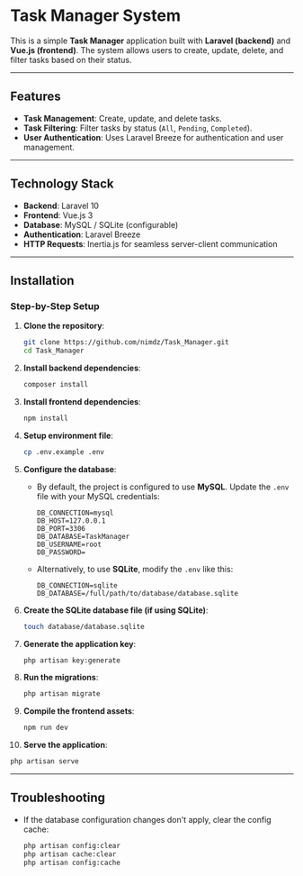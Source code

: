# Task Manager System  

This is a simple **Task Manager** application built with **Laravel (backend)** and **Vue.js (frontend)**. The system allows users to create, update, delete, and filter tasks based on their status.

---

## Features  

- **Task Management**: Create, update, and delete tasks.  
- **Task Filtering**: Filter tasks by status (`All`, `Pending`, `Completed`).  
- **User Authentication**: Uses Laravel Breeze for authentication and user management.  

---

## Technology Stack  

- **Backend**: Laravel 10  
- **Frontend**: Vue.js 3  
- **Database**: MySQL / SQLite (configurable)  
- **Authentication**: Laravel Breeze  
- **HTTP Requests**: Inertia.js for seamless server-client communication  

---

## Installation  

### Step-by-Step Setup  

1. **Clone the repository**:  
   ```bash
   git clone https://github.com/nimdz/Task_Manager.git  
   cd Task_Manager
   ```

2. **Install backend dependencies**:  
   ```bash
   composer install
   ```

3. **Install frontend dependencies**:  
   ```bash
   npm install
   ```

4. **Setup environment file**:  
   ```bash
   cp .env.example .env
   ```

5. **Configure the database**:  
   - By default, the project is configured to use **MySQL**. Update the `.env` file with your MySQL credentials:
     ```dotenv
     DB_CONNECTION=mysql
     DB_HOST=127.0.0.1
     DB_PORT=3306
     DB_DATABASE=TaskManager
     DB_USERNAME=root
     DB_PASSWORD=
     ```

   - Alternatively, to use **SQLite**, modify the `.env` like this:
     ```dotenv
     DB_CONNECTION=sqlite
     DB_DATABASE=/full/path/to/database/database.sqlite
     ```

6. **Create the SQLite database file (if using SQLite)**:  
   ```bash
   touch database/database.sqlite
   ```

7. **Generate the application key**:  
   ```bash
   php artisan key:generate
   ```

8. **Run the migrations**:  
   ```bash
   php artisan migrate
   ```

9. **Compile the frontend assets**:  
   ```bash
   npm run dev
   ```

10. **Serve the application**:  
   ```bash
   php artisan serve
   ```

---

## Troubleshooting

- If the database configuration changes don't apply, clear the config cache:
   ```bash
   php artisan config:clear
   php artisan cache:clear
   php artisan config:cache
   ```
